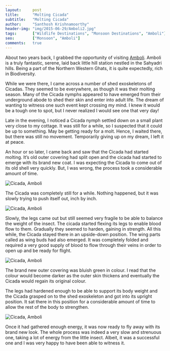 ```yaml
---
layout:     post
title:      "Molting Cicada"
subtitle:   "Molting Cicada"
author:     "Santhosh Krishnamoorthy"
header-img: "img/2015-06-29/Amboli2.jpg"
tags:		["Wildlife Destinations", "Monsoon Destinations", "Amboli"]
seo:		["Monsoon", "Amboli"]
comments:   true
---
```


<p>About two years back, I grabbed the opportunity of visiting <a href="http://www.wilderhood.com/destination/Amboli">Amboli</a>.  Amboli is a truly fantastic, serene, laid back little hill station nestled in the Sahyadri hills. Being a part of the Northern Western Ghats, it is quite expectedly, rich in Biodiversity.</p>

<p>While we were there, I came across a number of shed exoskeletons of Cicadas. They seemed to be everywhere, as though it was their molting season. Many of the Cicada nymphs appeared to have emerged from their underground abode to shed their skin and enter into adult life. The dream of wanting to witness one such event kept crossing my mind.  I knew it would be a tough one to spot, but I never realized I would see one that very day!</p>

<p>Late in the evening, I noticed a Cicada nymph settled down on a small plant very close to my cottage. It was still for a while, so I suspected that it could be up to something. May be getting ready for a molt. Hence, I waited there, but there was still no movement. Temporarily giving up on my dream, I left it at peace.</p>

<p>An hour or so later, I came back and saw that the Cicada had started molting. It’s old outer covering had split open and the cicada had started to emerge with its brand new coat. I was expecting the Cicada to come out of its old shell very quickly. But, I was wrong, the process took a considerable amount of time.</p>

<img src="{{ site.baseurl}}/img/2015-06-29/Amboli1.jpg" alt="Cicada, Amboli">

<p>The Cicada was completely still for a while. Nothing happened, but it was slowly trying to push itself out, inch by inch.</p>

<img src="{{ site.baseurl}}/img/2015-06-29/Amboli2.jpg" alt="Cicada, Amboli">

<p>Slowly, the legs came out but still seemed very fragile to be able to balance the weight of the insect. The cicada started flexing its legs to enable blood flow to them. Gradually  they seemed to harden, gaining in strength. All this while, the Cicada stayed there in an upside-down position. The wing parts called as wing buds had also emerged. It was completely folded and required a very good supply of blood to flow through their veins in order to open up and be ready for flight.</p>

<img src="{{ site.baseurl}}/img/2015-06-29/Amboli3.jpg" alt="Cicada, Amboli">

<p>The brand new outer covering was bluish green in colour. I read that the colour would become darker as the outer skin thickens and eventually the Cicada would regain its original colour.</p>

<p>The legs had hardened enough to be able to support its body weight and the Cicada grasped on to the shed exoskeleton and got into its upright position. It sat there in this position for a considerable amount of time to allow the rest of the body to strengthen.</p>

<img src="{{ site.baseurl}}/img/2015-06-29/Amboli4.jpg" alt="Cicada, Amboli">

<p>Once it had gathered enough energy, it was now ready to fly away with its brand new look. The whole process was indeed a very slow and strenuous one, taking a lot of energy from the little insect. Albeit, it was a successful one and I was very happy to have been able to witness it.</p>




